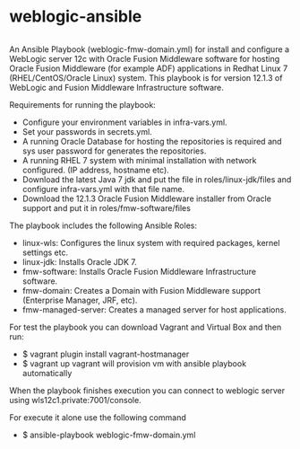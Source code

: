 # weblogic-ansible
<!-- Piwik Image Tracker -->
<noscript>
<img src="http://www.link.net.gr/piwik/piwik.php?idsite=1&rec=1" style="border:0" alt="" />
</noscript>
<!-- End Piwik -->

An Ansible Playbook (weblogic-fmw-domain.yml) for install and configure a WebLogic server 12c with 
Oracle Fusion Middleware software for hosting Oracle Fusion Middleware (for example ADF) applications in Redhat Linux 7 (RHEL/CentOS/Oracle Linux) system.
This playbook is for version 12.1.3 of WebLogic and Fusion Middleware Infrastructure software.

Requirements for running the playbook:
- Configure your environment variables in infra-vars.yml. 
- Set your passwords in secrets.yml.
- A running Oracle Database for hosting the repositories is required and sys user password for generates the repositories.
- A running RHEL 7 system with minimal installation with network configured. (IP address, hostname etc).
- Download the latest Java 7 jdk and put the file in roles/linux-jdk/files and configure infra-vars.yml with that file name.
- Download the 12.1.3 Oracle Fusion Middleware installer from Oracle support and put it in roles/fmw-software/files

The playbook includes the following Ansible Roles:
- linux-wls: Configures the linux system with required packages, kernel settings etc.
- linux-jdk: Installs Oracle JDK 7.
- fmw-software: Installs Oracle Fusion Middleware Infrastructure software.
- fmw-domain: Creates a Domain with Fusion Middleware support (Enterprise Manager, JRF, etc).
- fmw-managed-server: Creates a managed server for host applications.

For test the playbook you can download Vagrant and Virtual Box and then run: 
- $ vagrant plugin install vagrant-hostmanager
- $ vagrant up
vagrant will provision vm with ansible playbook automatically

When the playbook finishes execution you can connect to weblogic server using wls12c1.private:7001/console.

For execute it alone use the following command
- $ ansible-playbook weblogic-fmw-domain.yml